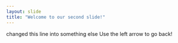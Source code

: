 ```yaml
---
layout: slide
title: "Welcome to our second slide!"
---
```

changed this line into something else
Use the left arrow to go back!
